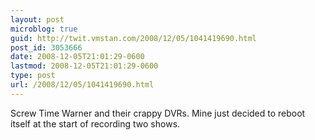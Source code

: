 ```yaml
---
layout: post
microblog: true
guid: http://twit.vmstan.com/2008/12/05/1041419690.html
post_id: 3053666
date: 2008-12-05T21:01:29-0600
lastmod: 2008-12-05T21:01:29-0600
type: post
url: /2008/12/05/1041419690.html
---
```

Screw Time Warner and their crappy DVRs. Mine just decided to reboot itself at the start of recording two shows.
